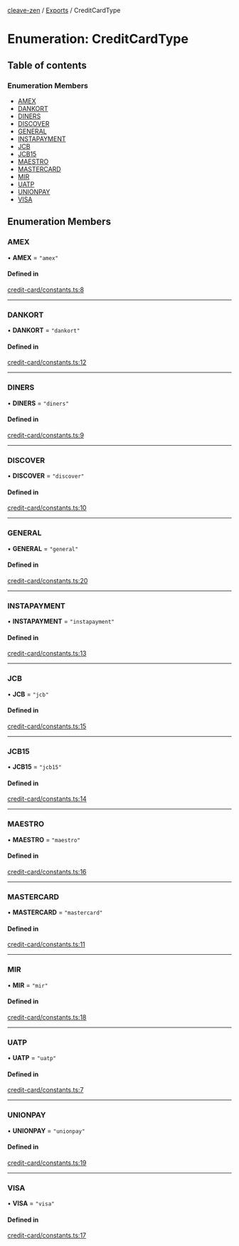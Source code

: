 [cleave-zen](../README.md) / [Exports](../modules.md) / CreditCardType

# Enumeration: CreditCardType

## Table of contents

### Enumeration Members

- [AMEX](CreditCardType.md#amex)
- [DANKORT](CreditCardType.md#dankort)
- [DINERS](CreditCardType.md#diners)
- [DISCOVER](CreditCardType.md#discover)
- [GENERAL](CreditCardType.md#general)
- [INSTAPAYMENT](CreditCardType.md#instapayment)
- [JCB](CreditCardType.md#jcb)
- [JCB15](CreditCardType.md#jcb15)
- [MAESTRO](CreditCardType.md#maestro)
- [MASTERCARD](CreditCardType.md#mastercard)
- [MIR](CreditCardType.md#mir)
- [UATP](CreditCardType.md#uatp)
- [UNIONPAY](CreditCardType.md#unionpay)
- [VISA](CreditCardType.md#visa)

## Enumeration Members

### AMEX

• **AMEX** = ``"amex"``

#### Defined in

[credit-card/constants.ts:8](https://github.com/GCBenlloch/cleave-zen/blob/22b1d89ca47c4c733e22218ec1a545c80bf43b57/src/credit-card/constants.ts#L8)

___

### DANKORT

• **DANKORT** = ``"dankort"``

#### Defined in

[credit-card/constants.ts:12](https://github.com/GCBenlloch/cleave-zen/blob/22b1d89ca47c4c733e22218ec1a545c80bf43b57/src/credit-card/constants.ts#L12)

___

### DINERS

• **DINERS** = ``"diners"``

#### Defined in

[credit-card/constants.ts:9](https://github.com/GCBenlloch/cleave-zen/blob/22b1d89ca47c4c733e22218ec1a545c80bf43b57/src/credit-card/constants.ts#L9)

___

### DISCOVER

• **DISCOVER** = ``"discover"``

#### Defined in

[credit-card/constants.ts:10](https://github.com/GCBenlloch/cleave-zen/blob/22b1d89ca47c4c733e22218ec1a545c80bf43b57/src/credit-card/constants.ts#L10)

___

### GENERAL

• **GENERAL** = ``"general"``

#### Defined in

[credit-card/constants.ts:20](https://github.com/GCBenlloch/cleave-zen/blob/22b1d89ca47c4c733e22218ec1a545c80bf43b57/src/credit-card/constants.ts#L20)

___

### INSTAPAYMENT

• **INSTAPAYMENT** = ``"instapayment"``

#### Defined in

[credit-card/constants.ts:13](https://github.com/GCBenlloch/cleave-zen/blob/22b1d89ca47c4c733e22218ec1a545c80bf43b57/src/credit-card/constants.ts#L13)

___

### JCB

• **JCB** = ``"jcb"``

#### Defined in

[credit-card/constants.ts:15](https://github.com/GCBenlloch/cleave-zen/blob/22b1d89ca47c4c733e22218ec1a545c80bf43b57/src/credit-card/constants.ts#L15)

___

### JCB15

• **JCB15** = ``"jcb15"``

#### Defined in

[credit-card/constants.ts:14](https://github.com/GCBenlloch/cleave-zen/blob/22b1d89ca47c4c733e22218ec1a545c80bf43b57/src/credit-card/constants.ts#L14)

___

### MAESTRO

• **MAESTRO** = ``"maestro"``

#### Defined in

[credit-card/constants.ts:16](https://github.com/GCBenlloch/cleave-zen/blob/22b1d89ca47c4c733e22218ec1a545c80bf43b57/src/credit-card/constants.ts#L16)

___

### MASTERCARD

• **MASTERCARD** = ``"mastercard"``

#### Defined in

[credit-card/constants.ts:11](https://github.com/GCBenlloch/cleave-zen/blob/22b1d89ca47c4c733e22218ec1a545c80bf43b57/src/credit-card/constants.ts#L11)

___

### MIR

• **MIR** = ``"mir"``

#### Defined in

[credit-card/constants.ts:18](https://github.com/GCBenlloch/cleave-zen/blob/22b1d89ca47c4c733e22218ec1a545c80bf43b57/src/credit-card/constants.ts#L18)

___

### UATP

• **UATP** = ``"uatp"``

#### Defined in

[credit-card/constants.ts:7](https://github.com/GCBenlloch/cleave-zen/blob/22b1d89ca47c4c733e22218ec1a545c80bf43b57/src/credit-card/constants.ts#L7)

___

### UNIONPAY

• **UNIONPAY** = ``"unionpay"``

#### Defined in

[credit-card/constants.ts:19](https://github.com/GCBenlloch/cleave-zen/blob/22b1d89ca47c4c733e22218ec1a545c80bf43b57/src/credit-card/constants.ts#L19)

___

### VISA

• **VISA** = ``"visa"``

#### Defined in

[credit-card/constants.ts:17](https://github.com/GCBenlloch/cleave-zen/blob/22b1d89ca47c4c733e22218ec1a545c80bf43b57/src/credit-card/constants.ts#L17)
